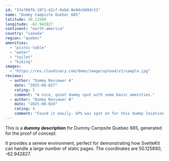 ```yaml
---
id: "33e708f6-10f1-42cf-9ebd-8e9dcb89dc51"
name: "Dummy Campsite Quebec 685"
latitude: 50.12589
longitude: -62.942827
continent: "north-america"
country: "canada"
region: "quebec"
amenities:
  - "picnic-table"
  - "water"
  - "toilet"
  - "hiking"
images:
  - "https://res.cloudinary.com/demo/image/upload/v1/sample.jpg"
reviews:
  - author: "Dummy Reviewer A"
    date: "2025-06-027"
    rating: 5
    comment: "A nice, quiet dummy spot with some basic amenities."
  - author: "Dummy Reviewer B"
    date: "2025-08-024"
    rating: 4
    comment: "Found it easily. GPS was spot on for this dummy location."
---
```


This is a **dummy description** for Dummy Campsite Quebec 685, generated for the proof of concept.

It provides a serene environment, perfect for demonstrating how SvelteKit can handle a large number of static pages. The coordinates are 50.125890, -62.942827.
